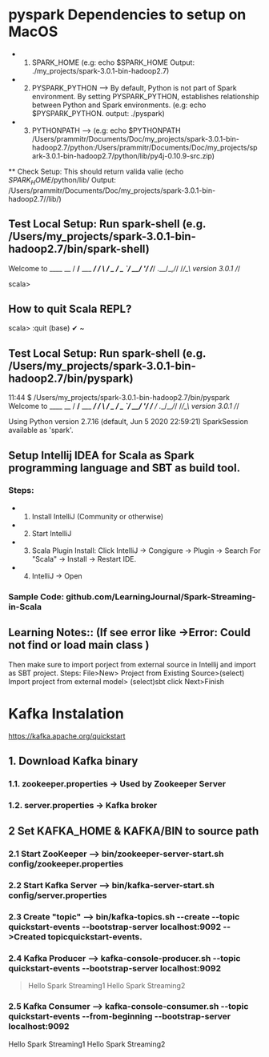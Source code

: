 # pyspark Dependencies to setup on MacOS

* 1. SPARK_HOME (e.g: echo $SPARK_HOME Output: ./my_projects/spark-3.0.1-bin-hadoop2.7)
* 2. PYSPARK_PYTHON --> By default, Python is not part of Spark environment. By setting PYSPARK_PYTHON, establishes relationship between Python and Spark environments. (e.g: echo $PYSPARK_PYTHON. output: ./pyspark)
* 3. PYTHONPATH --> (e.g: echo $PYTHONPATH
/Users/prammitr/Documents/Doc/my_projects/spark-3.0.1-bin-hadoop2.7/python:/Users/prammitr/Documents/Doc/my_projects/spark-3.0.1-bin-hadoop2.7/python/lib/py4j-0.10.9-src.zip)

** Check Setup: This should return valida valie (echo $SPARK_HOME/$python/lib/ Output: /Users/prammitr/Documents/Doc/my_projects/spark-3.0.1-bin-hadoop2.7//lib/)


## Test Local Setup: Run spark-shell (e.g. /Users/my_projects/spark-3.0.1-bin-hadoop2.7/bin/spark-shell)

Welcome to
      ____              __
     / __/__  ___ _____/ /__
    _\ \/ _ \/ _ `/ __/  '_/
   /___/ .__/\_,_/_/ /_/\_\   version 3.0.1
      /_/

scala>

## How to quit Scala REPL?

scala> :quit
(base) ✔ ~

## Test Local Setup: Run spark-shell (e.g. /Users/my_projects/spark-3.0.1-bin-hadoop2.7/bin/pyspark)

11:44 $ /Users/my_projects/spark-3.0.1-bin-hadoop2.7/bin/pyspark
Welcome to
      ____              __
     / __/__  ___ _____/ /__
    _\ \/ _ \/ _ `/ __/  '_/
   /__ / .__/\_,_/_/ /_/\_\   version 3.0.1
      /_/

Using Python version 2.7.16 (default, Jun  5 2020 22:59:21)
SparkSession available as 'spark'.

## Setup Intellij IDEA for Scala as Spark programming language and SBT as build tool.
### Steps:
* 1. Install IntelliJ (Community or otherwise)
* 2. Start IntelliJ
* 3. Scala Plugin Install: Click IntelliJ -> Congigure -> Plugin -> Search For "Scala" -> Install -> Restart IDE.
* 4. IntelliJ -> Open

### Sample Code: github.com/LearningJournal/Spark-Streaming-in-Scala

## Learning Notes:: (If see error like ->Error: Could not find or load main class )
Then make sure to import porject from external source in Intellij and import as SBT project.
Steps: File>New> Project from Existing Source>(select) Import project from external model> (select)sbt click Next>Finish


# Kafka Instalation
https://kafka.apache.org/quickstart
## 1. Download Kafka binary
### 1.1. zookeeper.properties -> Used by Zookeeper Server
### 1.2. server.properties -> Kafka broker

## 2 Set KAFKA_HOME & KAFKA/BIN to source path
### 2.1 Start ZooKeeper --> bin/zookeeper-server-start.sh config/zookeeper.properties
### 2.2 Start Kafka Server --> bin/kafka-server-start.sh config/server.properties
### 2.3 Create "topic" --> bin/kafka-topics.sh --create --topic quickstart-events --bootstrap-server localhost:9092 -->Created topicquickstart-events.
### 2.4 Kafka Producer --> kafka-console-producer.sh --topic quickstart-events --bootstrap-server localhost:9092
>Hello Spark Streaming1
>Hello Spark Streaming2

### 2.5 Kafka Consumer --> kafka-console-consumer.sh --topic quickstart-events --from-beginning --bootstrap-server localhost:9092
Hello Spark Streaming1
Hello Spark Streaming2





